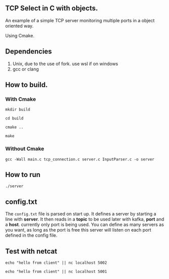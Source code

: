 ## TCP Select in C with objects.

An example of a simple TCP server monitoring multiple ports in a object oriented way.

Using Cmake.

## Dependencies

1. Unix, due to the use of fork. use wsl if on windows
2. gcc or clang

## How to build.

### With Cmake

`mkdir build`

`cd build`

`cmake ..`

`make`

### Without Cmake

`gcc -Wall main.c tcp_connection.c server.c InputParser.c -o server`

## How to run

`./server`

## config.txt

The `config.txt` file is parsed on start up. It defines a server by starting a line with **server**. It then reads in a **topic** to be used later with kafka, **port** and a **host**. currently only port is being used. You can define as many servers as you want, as long as the port is free this server will listen on each port defined in the config file. 


## Test with netcat

`echo "hello from client" || nc localhost 5002`

`echo "hello from client" || nc localhost 5001`
